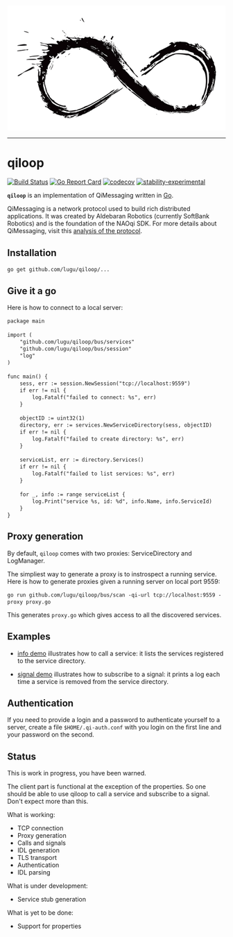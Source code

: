 ![qiloop](https://github.com/lugu/qiloop/blob/master/doc/logo.jpg)

-----

# qiloop

[![Build Status](https://travis-ci.org/lugu/qiloop.svg?branch=master)](https://travis-ci.org/lugu/qiloop) [![Go Report Card](https://goreportcard.com/badge/github.com/lugu/qiloop)](https://goreportcard.com/report/github.com/lugu/qiloop) [![codecov](https://codecov.io/gh/lugu/qiloop/branch/master/graph/badge.svg)](https://codecov.io/gh/lugu/qiloop) [![stability-experimental](https://img.shields.io/badge/stability-experimental-orange.svg)](https://github.com/emersion/stability-badges#experimental)


**`qiloop`** is an implementation of QiMessaging written in [Go](https://golang.org).

QiMessaging is a network protocol used to build rich distributed
applications. It was created by Aldebaran Robotics (currently SoftBank
Robotics) and is the foundation of the NAOqi SDK. For more details
about QiMessaging, visit this [analysis of the
protocol](https://github.com/lugu/qiloop/blob/master/doc/NOTES.md).

Installation
------------

```
go get github.com/lugu/qiloop/...
```

Give it a go
------------

Here is how to connect to a local server:

```golang
package main

import (
	"github.com/lugu/qiloop/bus/services"
	"github.com/lugu/qiloop/bus/session"
	"log"
)

func main() {
	sess, err := session.NewSession("tcp://localhost:9559")
	if err != nil {
		log.Fatalf("failed to connect: %s", err)
	}

	objectID := uint32(1)
	directory, err := services.NewServiceDirectory(sess, objectID)
	if err != nil {
		log.Fatalf("failed to create directory: %s", err)
	}

	serviceList, err := directory.Services()
	if err != nil {
		log.Fatalf("failed to list services: %s", err)
	}

	for _, info := range serviceList {
		log.Print("service %s, id: %d", info.Name, info.ServiceId)
	}
}
```

Proxy generation
----------------

By default, `qiloop` comes with two proxies: ServiceDirectory and
LogManager.

The simpliest way to generate a proxy is to instrospect a running
service. Here is how to generate proxies given a running server on
local port 9559:


```
go run github.com/lugu/qiloop/bus/scan -qi-url tcp://localhost:9559 -proxy proxy.go
```

This generates `proxy.go` which gives access to all the discovered
services.

Examples
--------

- [info
  demo](https://github.com/lugu/qiloop/blob/master/bus/cmd/info/main.go)
  illustrates how to call a service: it lists the services registered
  to the service directory.


- [signal
  demo](https://github.com/lugu/qiloop/blob/master/bus/services/demo/cmd/signal/main.go)
  illustrates how to subscribe to a signal: it prints a log each time
  a service is removed from the service directory.

Authentication
--------------

If you need to provide a login and a password to authenticate yourself
to a server, create a file `$HOME/.qi-auth.conf` with you login on the
first line and your password on the second.

Status
------

This is work in progress, you have been warned.

The client part is functional at the exception of the properties. So
one should be able to use qiloop to call a service and subscribe to a
signal. Don't expect more than this.

What is working:

- TCP connection
- Proxy generation
- Calls and signals
- IDL generation
- TLS transport
- Authentication
- IDL parsing

What is under development:

- Service stub generation

What is yet to be done:

- Support for properties
